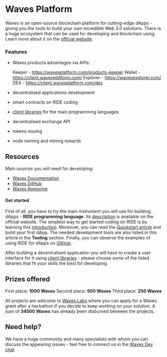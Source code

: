 # Waves Platform

Waves is an open-source blockchain platform for cutting-edge dApps - giving you the tools to build your own incredible Web 3.0 solutions. There is a huge ecosystem that can be used for developing and blockchain using. Learn more about it on the [official website](https://wavesplatform.com/).



### Features

- Waves products advantages via APIs:

  Keeper - https://wavesplatform.com/products-keeper 
  Wallet - https://client.wavesplatform.com/
  Explorer - https://wavesexplorer.com/
  DEX - https://client.wavesplatform.com/dex

- decentralised applications development

- smart contracts on RIDE coding

- [client libraries](https://docs.wavesplatform.com/en/getting-started/getting-started-for-developers.html#section-08a13db1866dad205a6e3ac4c69d02c4) for the main programming languages

- decentralised exchange API

- tokens issuing

- node owning and mining rewards



## Resources

Main sources you will need for developing:

- [Waves Documentation](https://docs.wavesplatform.com/)
- [Waves GitHub](https://github.com/wavesplatform)
- [Waves Awesome](https://github.com/msmolyakov/awesome-waves)



#### Get started

First of all, you have to try the main instrument you will use for building dApps - **RIDE programming language**. Its [description](https://wavesplatform.com/products-ride) is available on the official website. The simplest way to get started coding on RIDE is by learning this [introduction](https://github.com/KardanovIR/ride-introduction). 
Moreover, you can read the [Quickstart article](https://blog.wavesplatform.com/how-to-build-deploy-and-test-a-waves-ride-dapp-785311f58c2) and build your first dApp. The needed development tools are also listed in this article in the **Tooling** section. 
Finally, you can observe the examples of using RIDE for dApps on [GitHub](https://github.com/wavesplatform/ride-examples/tree/master/ride4dapps).

After building a decentralised application you will have to create a user interface for it using [client libraries](https://docs.wavesplatform.com/en/getting-started/getting-started-for-developers.html#section-08a13db1866dad205a6e3ac4c69d02c4) - please choose some of the listed libraries that fit your skills the best for developing.



## Prizes offered

First place: <strong>1000 Waves</strong>
Second place: <strong>500 Waves</strong>
Third place: <strong>250 Waves</strong>

All projects are welcome to [Waves Labs](https://waveslabs.com/) where you can apply for a Waves grant after a hackathon if you decide to keep working on your solution. A sum of **34500 Waves** has already been disbursed between the projects.



## Need help?

We have a huge community and many specialists with whom you can discuss the appearing issues - feel free to connect us in the [Waves Dev chat](https://t.me/waves_ride_dapps_dev).
